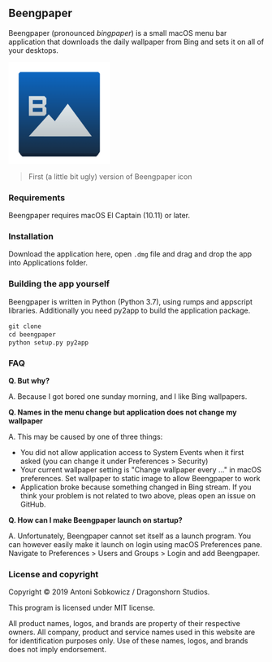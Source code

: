 ## Beengpaper

Beengpaper (pronounced *bingpaper*) is a small macOS menu bar
application that downloads the daily wallpaper from Bing and sets it on
all of your desktops.

<img src="app_icon.png" alt="Bgnpaper Icon" width="200"/>

> First (a little bit ugly) version of Beengpaper icon

### Requirements
Beengpaper requires macOS El Captain (10.11) or later.

### Installation 

Download the application here, open `.dmg` file and drag and drop the
app into Applications folder.

### Building the app yourself

Beengpaper is written in Python (Python 3.7), using rumps and appscript
libraries. Additionally you need py2app to build the application
package.

```
git clone
cd beengpaper
python setup.py py2app
```

### FAQ
**Q. But why?**

A. Because I got bored one sunday morning, and I like Bing wallpapers.

**Q. Names in the menu change but application does not change my
wallpaper**

A. This may be caused by one of three things:
- You did not allow application access to System Events when it first
  asked (you can change it under Preferences > Security)
- Your current wallpaper setting is "Change wallpaper every ..." in
  macOS preferences. Set wallpaper to static image to allow Beengpaper
  to work
- Application broke because something changed in Bing stream. If you
  think your problem is not related to two above, pleas open an issue on
  GitHub.
 
**Q. How can I make Beengpaper launch on startup?**

A. Unfortunately, Beengpaper cannot set itself as a launch program. You
can however easily make it launch on login using macOS Preferences pane.
Navigate to Preferences > Users and Groups > Login and add Beengpaper.

### License and copyright

Copyright © 2019 Antoni Sobkowicz / Dragonshorn Studios.

This program is licensed under MIT license.

All product names, logos, and brands are property of their respective
owners. All company, product and service names used in this website are
for identification purposes only. Use of these names, logos, and brands
does not imply endorsement.
